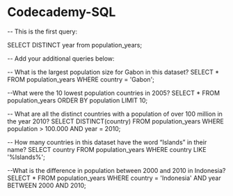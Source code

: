 # Codecademy-SQL

-- This is the first query:

SELECT DISTINCT year from population_years;

-- Add your additional queries below:

-- What is the largest population size for Gabon in this dataset?
SELECT *
FROM population_years
WHERE country = 'Gabon';

--What were the 10 lowest population countries in 2005?
SELECT *
FROM population_years
ORDER BY population
LIMIT 10;

-- What are all the distinct countries with a population of over 100 million in the year 2010?
SELECT DISTINCT(country)
FROM population_years
WHERE population > 100.000
AND year = 2010;

-- How many countries in this dataset have the word “Islands” in their name?
SELECT country
FROM population_years
WHERE country LIKE '%Islands%';

--What is the difference in population between 2000 and 2010 in Indonesia?
SELECT * 
FROM population_years
WHERE country = 'Indonesia'
AND year BETWEEN 2000 AND 2010;
